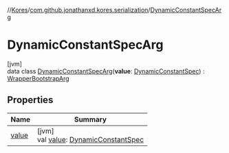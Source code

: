 //[Kores](../../../index.md)/[com.github.jonathanxd.kores.serialization](../index.md)/[DynamicConstantSpecArg](index.md)

# DynamicConstantSpecArg

[jvm]\
data class [DynamicConstantSpecArg](index.md)(**value**: [DynamicConstantSpec](../../com.github.jonathanxd.kores.common/-dynamic-constant-spec/index.md)) : [WrapperBootstrapArg](../-wrapper-bootstrap-arg/index.md)

## Properties

| Name | Summary |
|---|---|
| [value](value.md) | [jvm]<br>val [value](value.md): [DynamicConstantSpec](../../com.github.jonathanxd.kores.common/-dynamic-constant-spec/index.md) |
